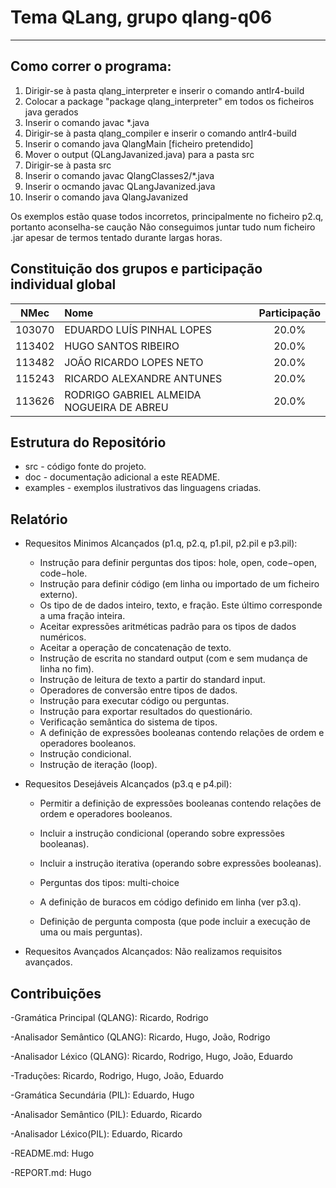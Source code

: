 # Tema **QLang**, grupo **qlang-q06**
-----

## Como correr o programa:

1. Dirigir-se à pasta qlang_interpreter e inserir o comando antlr4-build
2. Colocar a package "package qlang_interpreter" em todos os ficheiros java gerados
3. Inserir o comando javac *.java
4. Dirigir-se à pasta qlang_compiler e inserir o comando antlr4-build
5. Inserir o comando java QlangMain [ficheiro pretendido]
6. Mover o output (QLangJavanized.java) para a pasta src
7. Dirigir-se à pasta src
8. Inserir o comando javac QlangClasses2/*.java
9. Inserir o ocmando javac QLangJavanized.java
10. Inserir o comando java QlangJavanized

Os exemplos estão quase todos incorretos, principalmente no ficheiro p2.q, portanto aconselha-se caução
Não conseguimos juntar tudo num ficheiro .jar apesar de termos tentado durante largas horas.

## Constituição dos grupos e participação individual global

| NMec | Nome | Participação |
|:---:|:---|:---:|
| 103070 | EDUARDO LUÍS PINHAL LOPES | 20.0% |
| 113402 | HUGO SANTOS RIBEIRO | 20.0% |
| 113482 | JOÃO RICARDO LOPES NETO | 20.0% |
| 115243 | RICARDO ALEXANDRE ANTUNES | 20.0% |
| 113626 | RODRIGO GABRIEL ALMEIDA NOGUEIRA DE ABREU | 20.0% |

## Estrutura do Repositório

  * src - código fonte do projeto.
  * doc - documentação adicional a este README.
  * examples - exemplos ilustrativos das linguagens criadas.

## Relatório

  * Requesitos Minimos Alcançados (p1.q, p2.q, p1.pil, p2.pil e p3.pil):
    * Instrução para definir perguntas dos tipos: hole, open, code−open, code−hole.
    * Instrução para definir código (em linha ou importado de um ficheiro externo).
    * Os tipo de de dados inteiro, texto, e fração. Este último corresponde a uma fração inteira.
    * Aceitar expressões aritméticas padrão para os tipos de dados numéricos.
    * Aceitar a operação de concatenação de texto.
    * Instrução de escrita no standard output (com e sem mudança de linha no fim).
    * Instrução de leitura de texto a partir do standard input.
    * Operadores de conversão entre tipos de dados.
    * Instrução para executar código ou perguntas.
    * Instrução para exportar resultados do questionário.
    * Verificação semântica do sistema de tipos.
    * A definição de expressões booleanas contendo relações de ordem e operadores booleanos.
    * Instrução condicional.
    * Instrução de iteração (loop).


  * Requesitos Desejáveis Alcançados (p3.q e p4.pil):
    * Permitir a definição de expressões booleanas contendo relações de ordem e operadores booleanos.
    * Incluir a instrução condicional (operando sobre expressões booleanas).
    * Incluir a instrução iterativa (operando sobre expressões booleanas).

    
    * Perguntas dos tipos: multi-choice 
    * A definição de buracos em código definido em linha (ver p3.q).
    * Definição de pergunta composta (que pode incluir a execução de uma ou mais perguntas).
  

  * Requesitos Avançados Alcançados:
    Não realizamos requisitos avançados.


## Contribuições

-Gramática Principal (QLANG): Ricardo, Rodrigo

-Analisador Semântico (QLANG): Ricardo, Hugo, João, Rodrigo

-Analisador Léxico (QLANG): Ricardo, Rodrigo, Hugo, João, Eduardo

-Traduções: Ricardo, Rodrigo, Hugo, João, Eduardo

-Gramática Secundária (PIL): Eduardo, Hugo

-Analisador Semântico (PIL): Eduardo, Ricardo

-Analisador Léxico(PIL): Eduardo, Ricardo

-README.md: Hugo

-REPORT.md: Hugo
